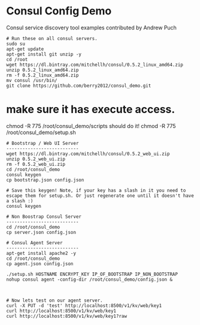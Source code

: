 # Consul Config Demo
Consul service discovery tool examples contributed by Andrew Puch

```
# Run these on all consul servers.
sudo su
apt-get update
apt-get install git unzip -y
cd /root
wget https://dl.bintray.com/mitchellh/consul/0.5.2_linux_amd64.zip
unzip 0.5.2_linux_amd64.zip
rm -f 0.5.2_linux_amd64.zip
mv consul /usr/bin/
git clone https://github.com/berry2012/consul_demo.git
```
# make sure it has execute access. 
chmod -R 775 /root/consul_demo/scripts should do it!
chmod -R 775 /root/consul_demo/setup.sh
```
# Bootstrap / Web UI Server
---------------------------
wget https://dl.bintray.com/mitchellh/consul/0.5.2_web_ui.zip
unzip 0.5.2_web_ui.zip
rm -f 0.5.2_web_ui.zip
cd /root/consul_demo
consul keygen
cp bootstrap.json config.json

# Save this keygen! Note, if your key has a slash in it you need to escape them for setup.sh. Or just regenerate one until it doesn't have a slash :)
consul keygen 
```

```
# Non Boostrap Consul Server
---------------------------
cd /root/consul_demo
cp server.json config.json
```

```
# Consul Agent Server
---------------------------
apt-get install apache2 -y
cd /root/consul_demo
cp agent.json config.json
```

```
./setup.sh HOSTNAME ENCRYPT_KEY IP_OF_BOOTSTRAP IP_NON_BOOTSTRAP
nohup consul agent -config-dir /root/consul_demo/config.json &



# Now lets test on our agent server.
curl -X PUT -d 'test' http://localhost:8500/v1/kv/web/key1
curl http://localhost:8500/v1/kv/web/key1
curl http://localhost:8500/v1/kv/web/key1?raw
```
